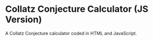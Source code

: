 # Collatz Conjecture Calculator (JS Version)

A Collatz Conjecture calculator coded in HTML and JavaScript.
